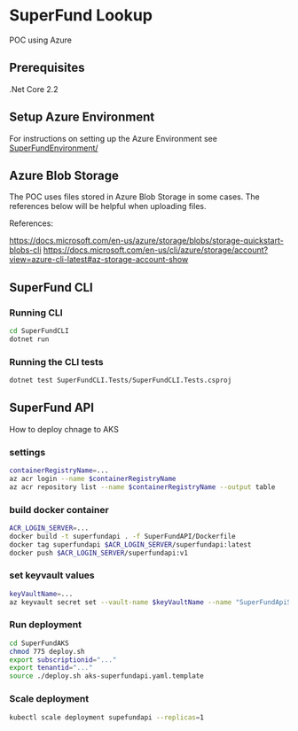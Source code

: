 # SuperFund Lookup

POC using Azure

## Prerequisites

.Net Core 2.2

## Setup Azure Environment

For instructions on setting up the Azure Environment see [SuperFundEnvironment/](here)

## Azure Blob Storage

The POC uses files stored in Azure Blob Storage in some cases. The references below will be helpful when uploading files.

References:

<https://docs.microsoft.com/en-us/azure/storage/blobs/storage-quickstart-blobs-cli>
<https://docs.microsoft.com/en-us/cli/azure/storage/account?view=azure-cli-latest#az-storage-account-show>

## SuperFund CLI

### Running CLI

```sh
cd SuperFundCLI
dotnet run
```

### Running the CLI tests

```sh
dotnet test SuperFundCLI.Tests/SuperFundCLI.Tests.csproj
```

## SuperFund API

How to deploy chnage to AKS

### settings

```sh
containerRegistryName=...
az acr login --name $containerRegistryName
az acr repository list --name $containerRegistryName --output table
```

### build docker container

```sh
ACR_LOGIN_SERVER=...
docker build -t superfundapi . -f SuperFundAPI/Dockerfile
docker tag superfundapi $ACR_LOGIN_SERVER/superfundapi:latest
docker push $ACR_LOGIN_SERVER/superfundapi:v1
```

### set keyvault values

```sh
keyVaultName=...
az keyvault secret set --vault-name $keyVaultName --name "SuperFundApiStorageKey" --value "..."
```

### Run deployment

```sh
cd SuperFundAKS
chmod 775 deploy.sh
export subscriptionid="..."
export tenantid="..."
source ./deploy.sh aks-superfundapi.yaml.template
```

### Scale deployment

```sh
kubectl scale deployment supefundapi --replicas=1
```
